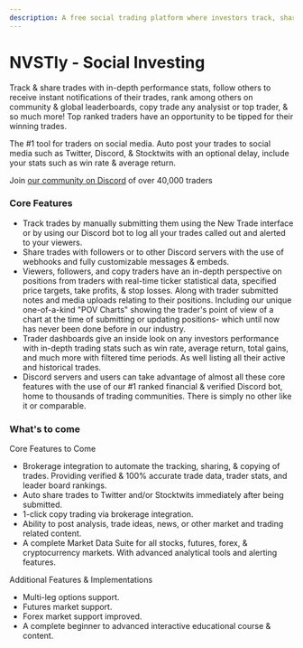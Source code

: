 ```yaml
---
description: A free social trading platform where investors track, share, & copy trades.
---
```


# NVSTly - Social Investing

Track & share trades with in-depth performance stats, follow others to receive instant notifications of their trades, rank among others on community & global leaderboards, copy trade any analysist or top trader, & so much more! Top ranked traders have an opportunity to be tipped for their winning trades.

The #1 tool for traders on social media. Auto post your trades to social media such as Twitter, Discord, & Stocktwits with an optional delay, include your stats such as win rate & average return.

Join [our community on Discord](https://discord.gg/nvstly) of over 40,000 traders





### Core Features

* Track trades by manually submitting them using the New Trade interface or by using our Discord bot to log all your trades called out and alerted to your viewers.
* Share trades with followers or to other Discord servers with the use of webhooks and fully customizable messages & embeds.
* Viewers, followers, and copy traders have an in-depth perspective on positions from traders with real-time ticker statistical data, specified price targets, take profits, & stop losses. Along with trader submitted notes and media uploads relating to their positions. Including our unique one-of-a-kind "POV Charts" showing the trader's point of view of a chart at the time of submitting or updating positions- which until now has never been done before in our industry.
* Trader dashboards give an inside look on any investors performance with in-depth trading stats such as win rate, average return, total gains, and much more with filtered time periods. As well listing all their active and historical trades.
* Discord servers and users can take advantage of almost all these core features with the use of our #1 ranked financial & verified Discord bot, home to thousands of trading communities. There is simply no other like it or comparable.

### What's to come

Core Features to Come

* Brokerage integration to automate the tracking, sharing, & copying of trades. Providing verified & 100% accurate trade data, trader stats, and leader board rankings.
* Auto share trades to Twitter and/or Stocktwits immediately after being submitted.
* 1-click copy trading via brokerage integration.
* Ability to post analysis, trade ideas, news, or other market and trading related content.
* A complete Market Data Suite for all stocks, futures, forex, & cryptocurrency markets. With advanced analytical tools and alerting features.

Additional Features & Implementations

* Multi-leg options support.
* Futures market support.
* Forex market support improved.
* A complete beginner to advanced interactive educational course & content.
